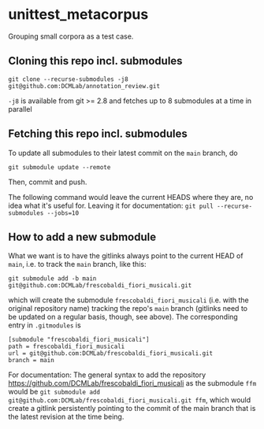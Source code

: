 # unittest_metacorpus

Grouping small corpora as a test case.

## Cloning this repo incl. submodules

    git clone --recurse-submodules -j8 git@github.com:DCMLab/annotation_review.git
    
`-j8` is available from git >= 2.8 and fetches up to 8 submodules at a time in parallel

## Fetching this repo incl. submodules

To update all submodules to their latest commit on the `main` branch, do

    git submodule update --remote

Then, commit and push.

The following command would leave the current HEADS where they are, no idea what it's useful for. Leaving it for documentation: `git pull --recurse-submodules --jobs=10`


## How to add a new submodule

What we want is to have the gitlinks always point to the current HEAD of `main`, i.e. to track the `main` branch, like this:

    git submodule add -b main git@github.com:DCMLab/frescobaldi_fiori_musicali.git

which will create the submodule `frescobaldi_fiori_musicali` (i.e. with the original repository name) tracking the repo's `main` branch (gitlinks need to be updated on a regular basis, though, see above). The corresponding entry in `.gitmodules` is

    [submodule "frescobaldi_fiori_musicali"]
 	path = frescobaldi_fiori_musicali
  	url = git@github.com:DCMLab/frescobaldi_fiori_musicali.git
  	branch = main

For documentation: The general syntax to add the repository https://github.com/DCMLab/frescobaldi_fiori_musicali as the submodule `ffm` would be `git submodule add git@github.com:DCMLab/frescobaldi_fiori_musicali.git ffm`, which would create a gitlink persistently pointing to the commit of the main branch that is the latest revision at the time being. 